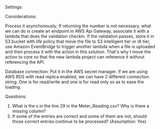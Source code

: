 Settings:


Considerations:

Process it asynchonously;
If returning the number is not necessary, what we can do is create an endpoint in AWS Api Gateway, associate it with a lambda that does the validation checkin. If the validation passes, store it in S3 bucket with life policy that move the file to S3 intelligent tier or IA tier, use Amazon EventBridge to trigger another lambda when a file is uploaded and then process it with the action in this solution. That's why I move the action to core so that the new lambda project can reference it without referencing the API.  

Database connection:
Put it in the AWS secret manager. If we are using AWS RDS with read replica enabled, we can have 2 different connection string. One is for read/write and one is for read only so as to ease the loading. 




Questions:
1. What is the x in the line 29 in the Meter_Reading.csv? Why is there a missing column?
2. If some of the entries are correct and some of them are not, should those correct entries continue to be processed? (Assumption: Yes)